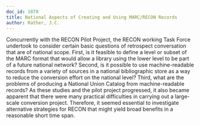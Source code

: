 ```yaml
---
doc_id: 1079
title: National Aspects of Creating and Using MARC/RECON Records
author: Rather, J.C.
---
```


Concurrently with the RECON Pilot Project, the RECON working Task Force 
undertook to consider certain basic questions of retrospect conversation
that are of national scope.
  First, is it feasible to define a level or subset of the MARC format that 
would allow a library using the lower level to be part of a future national
network?
  Second, is it possible to use machine-readable records from a variety of 
sources in a national bibliographic store as a way to reduce the conversion
effort on the national level?
  Third, what are the problems of producing a National Union Catalog from 
machine-readable records?
  As these studies and the pilot project progressed, it also became apparent 
that there were many practical difficulties in carrying out a large-scale 
conversion project.  Therefore, it seemed essential to investigate alternative 
strategies for RECON that might yield broad benefits in a reasonable short 
time span.